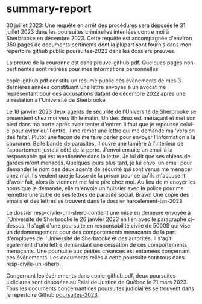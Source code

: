 # summary-report
30 juillet 2023: Une requête en arrêt des procédures sera déposée le 31 juillet 2023 dans les poursuites criminelles intentées contre moi à Sherbrooke en décembre 2023. Cette requête est accompagnée d'environ 350 pages de documents pertinents dont la plupart sont fournis dans mon répertoire github public poursuites-2023 dans les dossiers preuves.

La preuve de la couronne est dans preuve-github.pdf. Quelques pages non-pertinentes sont retirées pour mes informations personnelles.

copie-github.pdf constitu un résumé public des événements de mes 3 dernières années constituant une lettre envoyée à un avocat me représentant pour des accusations datant de décembre 2022 après une arrestation à l'Université de Sherbrooke.

Le 18 janvier 2023 deux agents de sécurité de l'Université de Sherbrooke se présentent chez moi vers 8h le matin. Un des deux est menaçant et met son pied dans ma porte après avoir tenter d'entrer. Il faut que je repousse celui-ci pour éviter qu'il entre. Il me remet une lettre qui me demande ma 'version des faits'. Plutôt une façon de me faire parler pour envoyer l'information à la couronne. Belle bande de parasites. Il ouvre une lumière à l'intérieur de l'appartement juste à côté de la porte. J'envoi ensuite un email à la responsable qui est mentionnée dans la lettre. Je lui dit que ses chiens de gardes m'ont menacés. Quelques jours plus tard, je lui envoi un email pour demander le nom des deux agents de sécurité qui sont venus me menacer chez moi. Ils veulent que je fasse de la prison pour ce qu'ils m'accusent d'avoir fait, alors ils viennent me faire pire chez moi. Au lieu de m'enoyer les noms que je demande, elle m'envoie un huissier avec la police pour me remettre une autre de ses lettres de parasite social. Bravo! Une copie des emails et des lettres se trouvent dans le dossier harcelement-jan-2023.

Le dossier resp-civile-uni-sherb contient une mise en demeure envoyée à l'Université de Sherbrooke le 26 janvier 2023 en lien avec le paragraphe ci-dessus. Il s'agit d'une poursuite en responsabilité civile de 5000$ qui vise un dédommagement pour des comportements menaçants de la part d'employés de l'Université de Sherbrooke et des autorités. Il s'agit également d'une lettre demandant une cessation de ces comportements menaçants. Une poursuite aux petites créances est entamées conçernant ces événements. Les documents reliés à cette poursuite sont tous dans resp-civile-uni-sherb.

Conçernant les événements dans copie-github.pdf, deux poursuites judiciares sont déposées au Palai de Justice de Québec le 21 mars 2023. Tous les documents conçernant ces poursuites judiciaires se trouvent dans le répertoire Github <a href="github.com/vincedall/poursuites-2023">poursuites-2023</a>.
